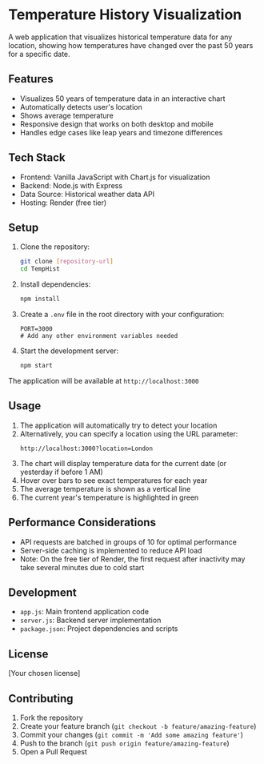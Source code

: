 # Temperature History Visualization

A web application that visualizes historical temperature data for any location, showing how temperatures have changed over the past 50 years for a specific date.

## Features

- Visualizes 50 years of temperature data in an interactive chart
- Automatically detects user's location
- Shows average temperature
- Responsive design that works on both desktop and mobile
- Handles edge cases like leap years and timezone differences

## Tech Stack

- Frontend: Vanilla JavaScript with Chart.js for visualization
- Backend: Node.js with Express
- Data Source: Historical weather data API
- Hosting: Render (free tier)

## Setup

1. Clone the repository:

   ```bash
   git clone [repository-url]
   cd TempHist
   ```

2. Install dependencies:

   ```bash
   npm install
   ```

3. Create a `.env` file in the root directory with your configuration:

   ```
   PORT=3000
   # Add any other environment variables needed
   ```

4. Start the development server:
   ```bash
   npm start
   ```

The application will be available at `http://localhost:3000`

## Usage

1. The application will automatically try to detect your location
2. Alternatively, you can specify a location using the URL parameter:
   ```
   http://localhost:3000?location=London
   ```
3. The chart will display temperature data for the current date (or yesterday if before 1 AM)
4. Hover over bars to see exact temperatures for each year
5. The average temperature is shown as a vertical line
6. The current year's temperature is highlighted in green

## Performance Considerations

- API requests are batched in groups of 10 for optimal performance
- Server-side caching is implemented to reduce API load
- Note: On the free tier of Render, the first request after inactivity may take several minutes due to cold start

## Development

- `app.js`: Main frontend application code
- `server.js`: Backend server implementation
- `package.json`: Project dependencies and scripts

## License

[Your chosen license]

## Contributing

1. Fork the repository
2. Create your feature branch (`git checkout -b feature/amazing-feature`)
3. Commit your changes (`git commit -m 'Add some amazing feature'`)
4. Push to the branch (`git push origin feature/amazing-feature`)
5. Open a Pull Request
